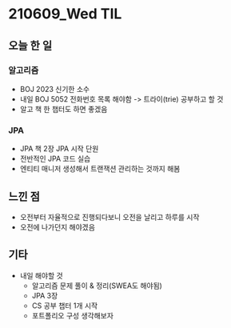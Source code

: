 # 210609_Wed TIL

## 오늘 한 일

### 알고리즘

- BOJ 2023 신기한 소수
- 내일 BOJ 5052 전화번호 목록 해야함 -> 트라이(trie) 공부하고 할 것
- 알고 책 한 챕터도 하면 좋겠음

### JPA

- JPA 책 2장 JPA 시작 단원
- 전반적인 JPA 코드 실습
- 엔티티 매니저 생성해서 트랜잭션 관리하는 것까지 해봄

## 느낀 점

- 오전부터 자율적으로 진행되다보니 오전을 날리고 하루를 시작
- 오전에 나가던지 해야겠음

## 기타

- 내일 해야할 것
  - 알고리즘 문제 풀이 & 정리(SWEA도 해야됨)
  - JPA 3장
  - CS 공부 챕터 1개 시작
  - 포트폴리오 구성 생각해보자
